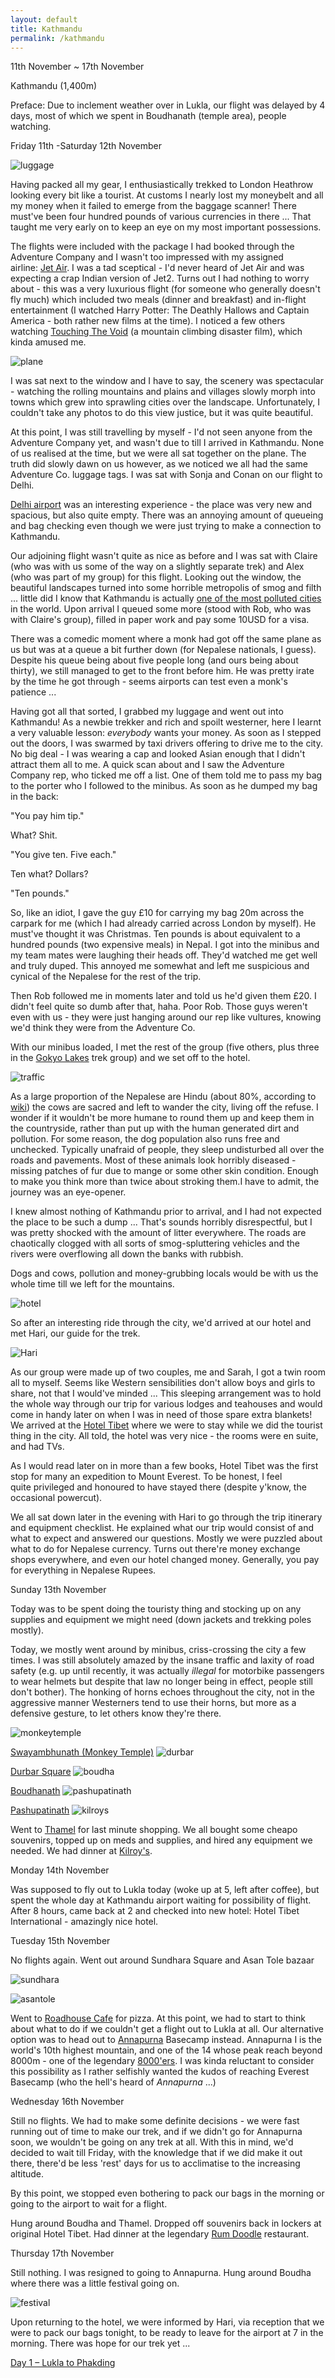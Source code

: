 ```yaml
---
layout: default
title: Kathmandu
permalink: /kathmandu
---
```


11th November ~ 17th November

Kathmandu (1,400m)

Preface: Due to inclement weather over in Lukla, our flight was delayed by 4 days, most of which we spent in Boudhanath (temple area), people watching.

Friday 11th -Saturday 12th November

![](assets/optimised/luggage.jpg "luggage")

Having packed all my gear, I enthusiastically trekked to London Heathrow looking every bit like a tourist. At customs I nearly lost my moneybelt and all my money when it failed to emerge from the baggage scanner! There must've been four hundred pounds of various currencies in there ... That taught me very early on to keep an eye on my most important possessions.

The flights were included with the package I had booked through the Adventure Company and I wasn't too impressed with my assigned airline: [Jet Air](http://www.jetairways.com/). I was a tad sceptical - I'd never heard of Jet Air and was expecting a crap Indian version of Jet2. Turns out I had nothing to worry about - this was a very luxurious flight (for someone who generally doesn't fly much) which included two meals (dinner and breakfast) and in-flight entertainment (I watched Harry Potter: The Deathly Hallows and Captain America - both rather new films at the time). I noticed a few others watching [Touching The Void](http://en.wikipedia.org/wiki/Touching_the_Void_(film)) (a mountain climbing disaster film), which kinda amused me.

![](assets/optimised/plane.jpg "plane")

I was sat next to the window and I have to say, the scenery was spectacular - watching the rolling mountains and plains and villages slowly morph into towns which grew into sprawling cities over the landscape. Unfortunately, I couldn't take any photos to do this view justice, but it was quite beautiful.

At this point, I was still travelling by myself - I'd not seen anyone from the Adventure Company yet, and wasn't due to till I arrived in Kathmandu. None of us realised at the time, but we were all sat together on the plane. The truth did slowly dawn on us however, as we noticed we all had the same Adventure Co. luggage tags. I was sat with Sonja and Conan on our flight to Delhi.

[Delhi airport](http://en.wikipedia.org/wiki/Indira_Gandhi_International_Airport) was an interesting experience - the place was very new and spacious, but also quite empty. There was an annoying amount of queueing and bag checking even though we were just trying to make a connection to Kathmandu.

Our adjoining flight wasn't quite as nice as before and I was sat with Claire (who was with us some of the way on a slightly separate trek) and Alex (who was part of my group) for this flight. Looking out the window, the beautiful landscapes turned into some horrible metropolis of smog and filth ... little did I know that Kathmandu is actually [one of the most polluted cities](http://en.wikipedia.org/wiki/Kathmandu#Pollution) in the world. Upon arrival I queued some more (stood with Rob, who was with Claire's group), filled in paper work and pay some 10USD for a visa.

There was a comedic moment where a monk had got off the same plane as us but was at a queue a bit further down (for Nepalese nationals, I guess). Despite his queue being about five people long (and ours being about thirty), we still managed to get to the front before him. He was pretty irate by the time he got through - seems airports can test even a monk's patience ...

Having got all that sorted, I grabbed my luggage and went out into Kathmandu! As a newbie trekker and rich and spoilt westerner, here I learnt a very valuable lesson: *everybody* wants your money. As soon as I stepped out the doors, I was swarmed by taxi drivers offering to drive me to the city. No big deal - I was wearing a cap and looked Asian enough that I didn't attract them all to me. A quick scan about and I saw the Adventure Company rep, who ticked me off a list. One of them told me to pass my bag to the porter who I followed to the minibus. As soon as he dumped my bag in the back:

"You pay him tip."

What? Shit.

"You give ten. Five each."

Ten what? Dollars?

"Ten pounds."

So, like an idiot, I gave the guy £10 for carrying my bag 20m across the carpark for me (which I had already carried across London by myself). He must've thought it was Christmas. Ten pounds is about equivalent to a hundred pounds (two expensive meals) in Nepal. I got into the minibus and my team mates were laughing their heads off. They'd watched me get well and truly duped. This annoyed me somewhat and left me suspicious and cynical of the Nepalese for the rest of the trip.

Then Rob followed me in moments later and told us he'd given them £20. I didn't feel quite so dumb after that, haha. Poor Rob. Those guys weren't even with us - they were just hanging around our rep like vultures, knowing we'd think they were from the Adventure Co.

With our minibus loaded, I met the rest of the group (five others, plus three in the [Gokyo Lakes](http://en.wikipedia.org/wiki/Gokyo_Ri) trek group) and we set off to the hotel.

![](assets/optimised/traffic.jpg "traffic")

As a large proportion of the Nepalese are Hindu (about 80%, according to [wiki](http://en.wikipedia.org/wiki/Hinduism_in_Nepal)) the cows are sacred and left to wander the city, living off the refuse. I wonder if it wouldn't be more humane to round them up and keep them in the countryside, rather than put up with the human generated dirt and pollution. For some reason, the dog population also runs free and unchecked. Typically unafraid of people, they sleep undisturbed all over the roads and pavements. Most of these animals look horribly diseased - missing patches of fur due to mange or some other skin condition. Enough to make you think more than twice about stroking them.I have to admit, the journey was an eye-opener.

I knew almost nothing of Kathmandu prior to arrival, and I had not expected the place to be such a dump ... That's sounds horribly disrespectful, but I was pretty shocked with the amount of litter everywhere. The roads are chaotically clogged with all sorts of smog-spluttering vehicles and the rivers were overflowing all down the banks with rubbish.

Dogs and cows, pollution and money-grubbing locals would be with us the whole time till we left for the mountains.

![](assets/optimised/hotel.jpg "hotel")

So after an interesting ride through the city, we'd arrived at our hotel and met Hari, our guide for the trek.

![](assets/optimised/Hari.jpg "Hari")

As our group were made up of two couples, me and Sarah, I got a twin room all to myself. Seems like Western sensibilities don't allow boys and girls to share, not that I would've minded ... This sleeping arrangement was to hold the whole way through our trip for various lodges and teahouses and would come in handy later on when I was in need of those spare extra blankets! We arrived at the [Hotel Tibet](http://www.tripadvisor.co.uk/Hotel_Review-g293890-d338255-Reviews-Hotel_Tibet-Kathmandu.html) where we were to stay while we did the tourist thing in the city. All told, the hotel was very nice - the rooms were en suite, and had TVs.

As I would read later on in more than a few books, Hotel Tibet was the first stop for many an expedition to Mount Everest. To be honest, I feel quite privileged and honoured to have stayed there (despite y'know, the occasional powercut).

We all sat down later in the evening with Hari to go through the trip itinerary and equipment checklist. He explained what our trip would consist of and what to expect and answered our questions. Mostly we were puzzled about what to do for Nepalese currency. Turns out there're money exchange shops everywhere, and even our hotel changed money. Generally, you pay for everything in Nepalese Rupees.

Sunday 13th November

Today was to be spent doing the touristy thing and stocking up on any supplies and equipment we might need (down jackets and trekking poles mostly).

Today, we mostly went around by minibus, criss-crossing the city a few times. I was still absolutely amazed by the insane traffic and laxity of road safety (e.g. up until recently, it was actually *illegal* for motorbike passengers to wear helmets but despite that law no longer being in effect, people still don't bother). The honking of horns echoes throughout the city, not in the aggressive manner Westerners tend to use their horns, but more as a defensive gesture, to let others know they're there.

![](assets/optimised/monkeytemple.jpg "monkeytemple")

[Swayambhunath (Monkey Temple)](http://en.wikipedia.org/wiki/Swayambhunath)
![](assets/optimised/durbar.jpg "durbar")

[Durbar Square](http://en.wikipedia.org/wiki/Kathmandu_Durbar_Square)
![](assets/optimised/boudha.jpg "boudha")

[Boudhanath](http://en.wikipedia.org/wiki/Boudhanath)
![](assets/optimised/pashupatinath.jpg "pashupatinath")

[Pashupatinath](http://en.wikipedia.org/wiki/Pashupatinath_Temple)
![](assets/optimised/kilroys.jpg "kilroys")

Went to [Thamel](http://en.wikipedia.org/wiki/Thamel) for last minute shopping. We all bought some cheapo souvenirs, topped up on meds and supplies, and hired any equipment we needed. We had dinner at [Kilroy's](http://www.tripadvisor.co.uk/Restaurant_Review-g293890-d1155264-Reviews-Kilroy_s_of_Kathmandu-Kathmandu.html).

Monday 14th November

Was supposed to fly out to Lukla today (woke up at 5, left after coffee), but spent the whole day at Kathmandu airport waiting for possibility of flight. After 8 hours, came back at 2 and checked into new hotel: Hotel Tibet International - amazingly nice hotel.

Tuesday 15th November

No flights again. Went out around Sundhara Square and Asan Tole bazaar

![](assets/optimised/sundhara.jpg "sundhara")

![](assets/optimised/asantole.jpg "asantole")

Went to [Roadhouse Cafe](http://www.tripadvisor.co.uk/Restaurant_Review-g293890-d1077835-Reviews-Roadhouse_Cafe-Kathmandu.html) for pizza. At this point, we had to start to think about what to do if we couldn't get a flight out to Lukla at all. Our alternative option was to head out to [Annapurna](http://en.wikipedia.org/wiki/Annapurna) Basecamp instead. Annapurna I is the world's 10th highest mountain, and one of the 14 whose peak reach beyond 8000m - one of the legendary [8000'ers](http://en.wikipedia.org/wiki/Eight-thousander). I was kinda reluctant to consider this possibility as I rather selfishly wanted the kudos of reaching Everest Basecamp (who the hell's heard of *Annapurna* ...)

Wednesday 16th November

Still no flights. We had to make some definite decisions - we were fast running out of time to make our trek, and if we didn't go for Annapurna soon, we wouldn't be going on any trek at all. With this in mind, we'd decided to wait till Friday, with the knowledge that if we did make it out there, there'd be less 'rest' days for us to acclimatise to the increasing altitude.

By this point, we stopped even bothering to pack our bags in the morning or going to the airport to wait for a flight.

Hung around Boudha and Thamel. Dropped off souvenirs back in lockers at original Hotel Tibet. Had dinner at the legendary [Rum Doodle](http://www.therumdoodle.com/) restaurant.

Thursday 17th November

Still nothing. I was resigned to going to Annapurna. Hung around Boudha where there was a little festival going on.

![](assets/optimised/festival.jpg "festival")

Upon returning to the hotel, we were informed by Hari, via reception that we were to pack our bags tonight, to be ready to leave for the airport at 7 in the morning. There was hope for our trek yet ...

[Day 1 – Lukla to Phakding](lukla-phakding)
